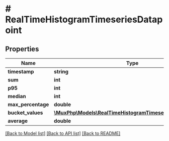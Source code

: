 # # RealTimeHistogramTimeseriesDatapoint

## Properties

Name | Type | Description | Notes
------------ | ------------- | ------------- | -------------
**timestamp** | **string** |  | [optional] 
**sum** | **int** |  | [optional] 
**p95** | **int** |  | [optional] 
**median** | **int** |  | [optional] 
**max_percentage** | **double** |  | [optional] 
**bucket_values** | [**\MuxPhp\Models\RealTimeHistogramTimeseriesBucketValues[]**](RealTimeHistogramTimeseriesBucketValues.md) |  | [optional] 
**average** | **double** |  | [optional] 

[[Back to Model list]](../../README.md#documentation-for-models) [[Back to API list]](../../README.md#documentation-for-api-endpoints) [[Back to README]](../../README.md)


